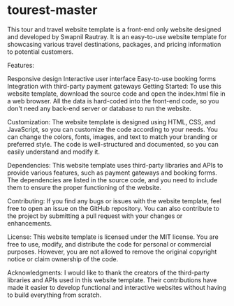 # tourest-master
This tour and travel website template is a front-end only website designed and developed by Swapnil Rautray. It is an easy-to-use website template for showcasing various travel destinations, packages, and pricing information to potential customers.

Features:

Responsive design
Interactive user interface
Easy-to-use booking forms
Integration with third-party payment gateways
Getting Started:
To use this website template, download the source code and open the index.html file in a web browser. All the data is hard-coded into the front-end code, so you don't need any back-end server or database to run the website.

Customization:
The website template is designed using HTML, CSS, and JavaScript, so you can customize the code according to your needs. You can change the colors, fonts, images, and text to match your branding or preferred style. The code is well-structured and documented, so you can easily understand and modify it.

Dependencies:
This website template uses third-party libraries and APIs to provide various features, such as payment gateways and booking forms. The dependencies are listed in the source code, and you need to include them to ensure the proper functioning of the website.

Contributing:
If you find any bugs or issues with the website template, feel free to open an issue on the GitHub repository. You can also contribute to the project by submitting a pull request with your changes or enhancements.

License:
This website template is licensed under the MIT license. You are free to use, modify, and distribute the code for personal or commercial purposes. However, you are not allowed to remove the original copyright notice or claim ownership of the code.

Acknowledgments:
I would like to thank the creators of the third-party libraries and APIs used in this website template. Their contributions have made it easier to develop functional and interactive websites without having to build everything from scratch.

